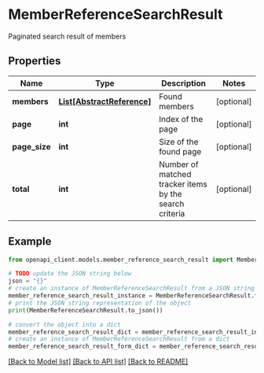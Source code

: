 # MemberReferenceSearchResult

Paginated search result of members

## Properties

Name | Type | Description | Notes
------------ | ------------- | ------------- | -------------
**members** | [**List[AbstractReference]**](AbstractReference.md) | Found members | [optional] 
**page** | **int** | Index of the page | [optional] 
**page_size** | **int** | Size of the found page | [optional] 
**total** | **int** | Number of matched tracker items by the search criteria | [optional] 

## Example

```python
from openapi_client.models.member_reference_search_result import MemberReferenceSearchResult

# TODO update the JSON string below
json = "{}"
# create an instance of MemberReferenceSearchResult from a JSON string
member_reference_search_result_instance = MemberReferenceSearchResult.from_json(json)
# print the JSON string representation of the object
print(MemberReferenceSearchResult.to_json())

# convert the object into a dict
member_reference_search_result_dict = member_reference_search_result_instance.to_dict()
# create an instance of MemberReferenceSearchResult from a dict
member_reference_search_result_form_dict = member_reference_search_result.from_dict(member_reference_search_result_dict)
```
[[Back to Model list]](../README.md#documentation-for-models) [[Back to API list]](../README.md#documentation-for-api-endpoints) [[Back to README]](../README.md)


